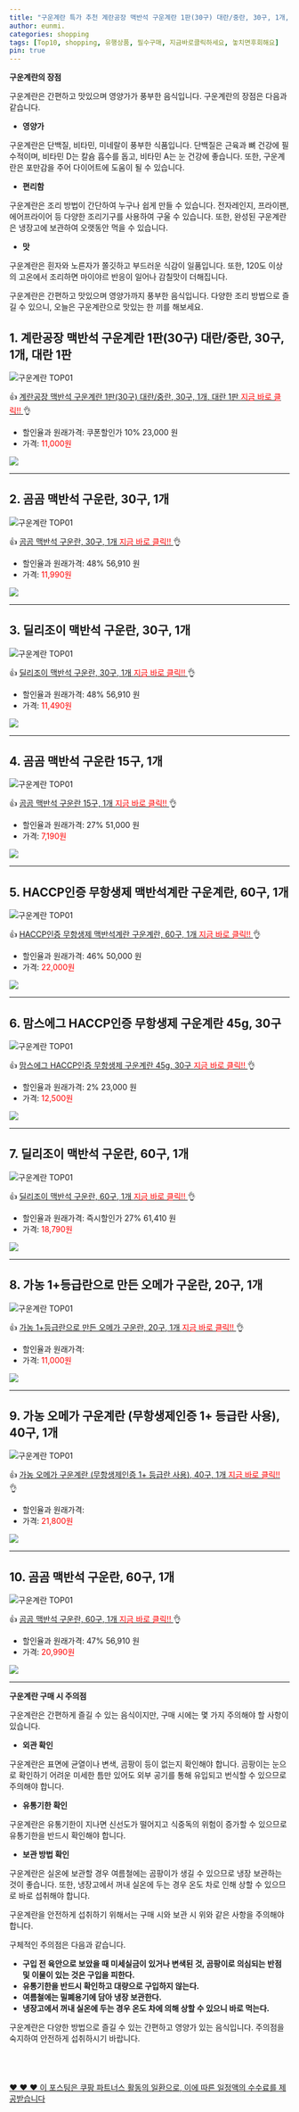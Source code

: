 ```yaml
---
title: "구운계란 특가 추천 계란공장 맥반석 구운계란 1판(30구) 대란/중란, 30구, 1개, 대란 1판 비교 장점"
author: eunmi.
categories: shopping
tags: [Top10, shopping, 유행상품, 필수구매, 지금바로클릭하세요, 놓치면후회해요]
pin: true
---
```

**구운계란의 장점**

구운계란은 간편하고 맛있으며 영양가가 풍부한 음식입니다. 구운계란의 장점은 다음과 같습니다.

* **영양가**

구운계란은 단백질, 비타민, 미네랄이 풍부한 식품입니다. 단백질은 근육과 뼈 건강에 필수적이며, 비타민 D는 칼슘 흡수를 돕고, 비타민 A는 눈 건강에 좋습니다. 또한, 구운계란은 포만감을 주어 다이어트에 도움이 될 수 있습니다.

* **편리함**

구운계란은 조리 방법이 간단하여 누구나 쉽게 만들 수 있습니다. 전자레인지, 프라이팬, 에어프라이어 등 다양한 조리기구를 사용하여 구울 수 있습니다. 또한, 완성된 구운계란은 냉장고에 보관하여 오랫동안 먹을 수 있습니다.

* **맛**

구운계란은 흰자와 노른자가 쫄깃하고 부드러운 식감이 일품입니다. 또한, 120도 이상의 고온에서 조리하면 마이야르 반응이 일어나 감칠맛이 더해집니다.

구운계란은 간편하고 맛있으며 영양가까지 풍부한 음식입니다. 다양한 조리 방법으로 즐길 수 있으니, 오늘은 구운계란으로 맛있는 한 끼를 해보세요.

   

## 1. 계란공장 맥반석 구운계란 1판(30구) 대란/중란, 30구, 1개, 대란 1판

![구운계란 TOP01](https://thumbnail7.coupangcdn.com/thumbnails/remote/230x230ex/image/vendor_inventory/6dbb/e772f927b4c7e2e61bf3cd5f0d2afb5f9b4ac56f7005f6ba15bb51937380.jpg)


👍 [계란공장 맥반석 구운계란 1판(30구) 대란/중란, 30구, 1개, 대란 1판 <font color=red> 지금 바로 클릭!! </font> ](https://link.coupang.com/re/AFFSDP?lptag=AF3617701&subid=GithubCoopas&pageKey=7465415871&traceid=V0-153&itemId=19468229147&vendorItemId=79002521815) 👌 


- 할인율과 원래가격: 쿠폰할인가 10%  23,000   원
- 가격: <span style='color:red'>11,000원</span>

[![](/discount_price.png)](https://link.coupang.com/re/AFFSDP?lptag=AF3617701&subid=GithubCoopas&pageKey=7465415871&traceid=V0-153&itemId=19468229147&vendorItemId=79002521815)

---


   

## 2. 곰곰 맥반석 구운란, 30구, 1개

![구운계란 TOP01](https://thumbnail9.coupangcdn.com/thumbnails/remote/230x230ex/image/retail/images/3468942366558178-80e3d11c-c9d5-45d0-843a-19c8b47026ac.jpg)


👍 [곰곰 맥반석 구운란, 30구, 1개 <font color=red> 지금 바로 클릭!! </font> ](https://link.coupang.com/re/AFFSDP?lptag=AF3617701&subid=GithubCoopas&pageKey=1354181605&traceid=V0-153&itemId=2382768229&vendorItemId=70378249265) 👌 


- 할인율과 원래가격: 48%  56,910   원
- 가격: <span style='color:red'>11,990원</span>

[![](/discount_price.png)](https://link.coupang.com/re/AFFSDP?lptag=AF3617701&subid=GithubCoopas&pageKey=1354181605&traceid=V0-153&itemId=2382768229&vendorItemId=70378249265)

---


   

## 3. 딜리조이 맥반석 구운란, 30구, 1개

![구운계란 TOP01](https://thumbnail6.coupangcdn.com/thumbnails/remote/230x230ex/image/retail/images/1416175736424553-4b226b81-ff6d-4dd7-9a90-7028735b91fc.jpg)


👍 [딜리조이 맥반석 구운란, 30구, 1개 <font color=red> 지금 바로 클릭!! </font> ](https://link.coupang.com/re/AFFSDP?lptag=AF3617701&subid=GithubCoopas&pageKey=6396290287&traceid=V0-153&itemId=13659358674&vendorItemId=80911810136) 👌 


- 할인율과 원래가격: 48%  56,910   원
- 가격: <span style='color:red'>11,490원</span>

[![](/discount_price.png)](https://link.coupang.com/re/AFFSDP?lptag=AF3617701&subid=GithubCoopas&pageKey=6396290287&traceid=V0-153&itemId=13659358674&vendorItemId=80911810136)

---


   

## 4. 곰곰 맥반석 구운란 15구, 1개

![구운계란 TOP01](https://thumbnail7.coupangcdn.com/thumbnails/remote/230x230ex/image/retail/images/16059394867506280-1044d9bf-70c5-401f-93ca-0ebfd4638c6e.jpg)


👍 [곰곰 맥반석 구운란 15구, 1개 <font color=red> 지금 바로 클릭!! </font> ](https://link.coupang.com/re/AFFSDP?lptag=AF3617701&subid=GithubCoopas&pageKey=1354181605&traceid=V0-153&itemId=13079252201&vendorItemId=80340874439) 👌 


- 할인율과 원래가격: 27%  51,000   원
- 가격: <span style='color:red'>7,190원</span>

[![](/discount_price.png)](https://link.coupang.com/re/AFFSDP?lptag=AF3617701&subid=GithubCoopas&pageKey=1354181605&traceid=V0-153&itemId=13079252201&vendorItemId=80340874439)

---


   

## 5. HACCP인증 무항생제 맥반석계란 구운계란, 60구, 1개

![구운계란 TOP01](https://thumbnail8.coupangcdn.com/thumbnails/remote/230x230ex/image/vendor_inventory/3aa2/efac63c0bb6b726532fe333bf4abb06aa944ea7525a92d1017b30a27fc5f.jpg)


👍 [HACCP인증 무항생제 맥반석계란 구운계란, 60구, 1개 <font color=red> 지금 바로 클릭!! </font> ](https://link.coupang.com/re/AFFSDP?lptag=AF3617701&subid=GithubCoopas&pageKey=7402492295&traceid=V0-153&itemId=17544725685&vendorItemId=85457473941) 👌 


- 할인율과 원래가격: 46%  50,000   원
- 가격: <span style='color:red'>22,000원</span>

[![](/discount_price.png)](https://link.coupang.com/re/AFFSDP?lptag=AF3617701&subid=GithubCoopas&pageKey=7402492295&traceid=V0-153&itemId=17544725685&vendorItemId=85457473941)

---


   

## 6. 맘스에그 HACCP인증 무항생제 구운계란 45g, 30구

![구운계란 TOP01](https://thumbnail7.coupangcdn.com/thumbnails/remote/230x230ex/image/vendor_inventory/595a/bf3aab1861cb4d127ce7d3074119a5b368f1cd69eb0c8bacc76099a55d01.jpg)


👍 [맘스에그 HACCP인증 무항생제 구운계란 45g, 30구 <font color=red> 지금 바로 클릭!! </font> ](https://link.coupang.com/re/AFFSDP?lptag=AF3617701&subid=GithubCoopas&pageKey=7158925276&traceid=V0-153&itemId=18012834358&vendorItemId=71341772493) 👌 


- 할인율과 원래가격: 2%  23,000   원
- 가격: <span style='color:red'>12,500원</span>

[![](/discount_price.png)](https://link.coupang.com/re/AFFSDP?lptag=AF3617701&subid=GithubCoopas&pageKey=7158925276&traceid=V0-153&itemId=18012834358&vendorItemId=71341772493)

---


   

## 7. 딜리조이 맥반석 구운란, 60구, 1개

![구운계란 TOP01](https://thumbnail9.coupangcdn.com/thumbnails/remote/230x230ex/image/retail/images/1839760104320376-1f7c9219-9a2c-410d-a55f-5e34776762bb.jpg)


👍 [딜리조이 맥반석 구운란, 60구, 1개 <font color=red> 지금 바로 클릭!! </font> ](https://link.coupang.com/re/AFFSDP?lptag=AF3617701&subid=GithubCoopas&pageKey=6396290287&traceid=V0-153&itemId=13659358949&vendorItemId=80911810127) 👌 


- 할인율과 원래가격: 즉시할인가 27%  61,410   원
- 가격: <span style='color:red'>18,790원</span>

[![](/discount_price.png)](https://link.coupang.com/re/AFFSDP?lptag=AF3617701&subid=GithubCoopas&pageKey=6396290287&traceid=V0-153&itemId=13659358949&vendorItemId=80911810127)

---


   

## 8. 가농 1+등급란으로 만든 오메가 구운란, 20구, 1개

![구운계란 TOP01](https://thumbnail10.coupangcdn.com/thumbnails/remote/230x230ex/image/retail/images/154173344741614-eb7a7758-7a96-4823-b08c-09b52639a773.jpg)


👍 [가농 1+등급란으로 만든 오메가 구운란, 20구, 1개 <font color=red> 지금 바로 클릭!! </font> ](https://link.coupang.com/re/AFFSDP?lptag=AF3617701&subid=GithubCoopas&pageKey=1445352046&traceid=V0-153&itemId=2490591497&vendorItemId=70483793573) 👌 


- 할인율과 원래가격: 
- 가격: <span style='color:red'>11,000원</span>

[![](/discount_price.png)](https://link.coupang.com/re/AFFSDP?lptag=AF3617701&subid=GithubCoopas&pageKey=1445352046&traceid=V0-153&itemId=2490591497&vendorItemId=70483793573)

---


   

## 9. 가농 오메가 구운계란 (무항생제인증 1+ 등급란 사용), 40구, 1개

![구운계란 TOP01](https://thumbnail6.coupangcdn.com/thumbnails/remote/230x230ex/image/vendor_inventory/1328/67b79398ad67bccfe3ca2a71a7c462b2320578424cba5361c831b9f01766.jpg)


👍 [가농 오메가 구운계란 (무항생제인증 1+ 등급란 사용), 40구, 1개 <font color=red> 지금 바로 클릭!! </font> ](https://link.coupang.com/re/AFFSDP?lptag=AF3617701&subid=GithubCoopas&pageKey=2040515319&traceid=V0-153&itemId=3469021387&vendorItemId=71455366108) 👌 


- 할인율과 원래가격: 
- 가격: <span style='color:red'>21,800원</span>

[![](/discount_price.png)](https://link.coupang.com/re/AFFSDP?lptag=AF3617701&subid=GithubCoopas&pageKey=2040515319&traceid=V0-153&itemId=3469021387&vendorItemId=71455366108)

---


   

## 10. 곰곰 맥반석 구운란, 60구, 1개

![구운계란 TOP01](https://thumbnail8.coupangcdn.com/thumbnails/remote/230x230ex/image/retail/images/3469102660869637-898259e4-8ee4-4885-b5be-b8edfadef87e.jpg)


👍 [곰곰 맥반석 구운란, 60구, 1개 <font color=red> 지금 바로 클릭!! </font> ](https://link.coupang.com/re/AFFSDP?lptag=AF3617701&subid=GithubCoopas&pageKey=1354181605&traceid=V0-153&itemId=5605084812&vendorItemId=72904311358) 👌 


- 할인율과 원래가격: 47%  56,910   원
- 가격: <span style='color:red'>20,990원</span>

[![](/discount_price.png)](https://link.coupang.com/re/AFFSDP?lptag=AF3617701&subid=GithubCoopas&pageKey=1354181605&traceid=V0-153&itemId=5605084812&vendorItemId=72904311358)

---
**구운계란 구매 시 주의점**

구운계란은 간편하게 즐길 수 있는 음식이지만, 구매 시에는 몇 가지 주의해야 할 사항이 있습니다.

* **외관 확인**

구운계란은 표면에 균열이나 변색, 곰팡이 등이 없는지 확인해야 합니다. 곰팡이는 눈으로 확인하기 어려운 미세한 틈만 있어도 외부 공기를 통해 유입되고 번식할 수 있으므로 주의해야 합니다.

* **유통기한 확인**

구운계란은 유통기한이 지나면 신선도가 떨어지고 식중독의 위험이 증가할 수 있으므로 유통기한을 반드시 확인해야 합니다.

* **보관 방법 확인**

구운계란은 실온에 보관할 경우 여름철에는 곰팡이가 생길 수 있으므로 냉장 보관하는 것이 좋습니다. 또한, 냉장고에서 꺼내 실온에 두는 경우 온도 차로 인해 상할 수 있으므로 바로 섭취해야 합니다.

구운계란을 안전하게 섭취하기 위해서는 구매 시와 보관 시 위와 같은 사항을 주의해야 합니다.

구체적인 주의점은 다음과 같습니다.

* **구입 전 육안으로 보았을 때 미세실금이 있거나 변색된 것, 곰팡이로 의심되는 반점 및 이물이 있는 것은 구입을 피한다.**
* **유통기한을 반드시 확인하고 대량으로 구입하지 않는다.**
* **여름철에는 밀폐용기에 담아 냉장 보관한다.**
* **냉장고에서 꺼내 실온에 두는 경우 온도 차에 의해 상할 수 있으니 바로 먹는다.**

구운계란은 다양한 방법으로 즐길 수 있는 간편하고 영양가 있는 음식입니다. 주의점을 숙지하여 안전하게 섭취하시기 바랍니다.<br><br><br><br><br> [ ❤ ❤ ❤ 이 포스팅은 쿠팡 파트너스 활동의 일환으로, 이에 따른 일정액의 수수료를 제공받습니다](https://link.coupang.com/a/bcEFyh)